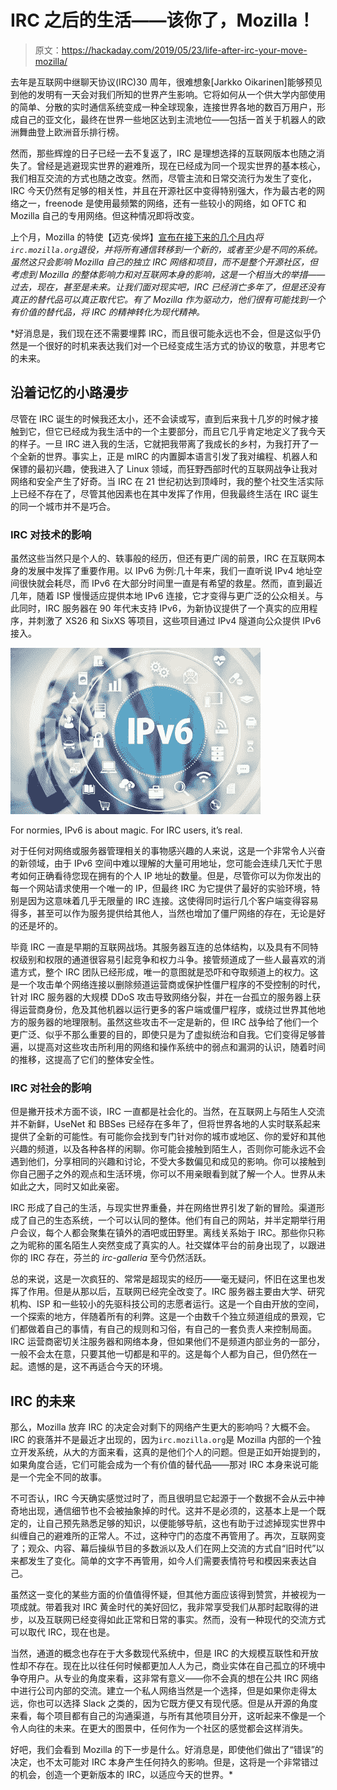 # IRC 之后的生活——该你了，Mozilla！

> 原文：<https://hackaday.com/2019/05/23/life-after-irc-your-move-mozilla/>

去年是互联网中继聊天协议(IRC)30 周年，很难想象[Jarkko Oikarinen]能够预见到他的发明有一天会对我们所知的世界产生影响。它将如何从一个供大学内部使用的简单、分散的实时通信系统变成一种全球现象，连接世界各地的数百万用户，形成自己的亚文化，最终在世界一些地区达到主流地位——包括一首关于机器人的欧洲舞曲登上欧洲音乐排行榜。

然而，那些辉煌的日子已经一去不复返了，IRC 是理想选择的互联网版本也随之消失了。曾经是逃避现实世界的避难所，现在已经成为同一个现实世界的基本核心，我们相互交流的方式也随之改变。然而，尽管主流和日常交流行为发生了变化，IRC 今天仍然有足够的相关性，并且在开源社区中变得特别强大，作为最古老的网络之一，freenode 是使用最频繁的网络，还有一些较小的网络，如 OFTC 和 Mozilla 自己的专用网络。但这种情况即将改变。

上个月，Mozilla 的特使【迈克·侯烨】[宣布在接下来的几个月内](http://exple.tive.org/blarg/2019/04/26/synchronous-text/)*将`irc.mozilla.org`退役，并将所有通信转移到一个新的，或者至少是不同的系统。虽然这只会影响 Mozilla 自己的独立 IRC 网络和项目，而不是整个开源社区，但考虑到 Mozilla 的整体影响力和对互联网本身的影响，这是一个相当大的举措——过去，现在，甚至是未来。让我们面对现实吧，IRC 已经消亡多年了，但是还没有真正的替代品可以真正取代它。有了 Mozilla 作为驱动力，他们很有可能找到一个有价值的替代品，将 IRC 的精神转化为现代精神。*

 *好消息是，我们现在还不需要埋葬 IRC，而且很可能永远也不会，但是这似乎仍然是一个很好的时机来表达我们对一个已经变成生活方式的协议的敬意，并思考它的未来。

## 沿着记忆的小路漫步

尽管在 IRC 诞生的时候我还太小，还不会读或写，直到后来我十几岁的时候才接触到它，但它已经成为我生活中的一个主要部分，而且它几乎肯定地定义了我今天的样子。一旦 IRC 进入我的生活，它就把我带离了我成长的乡村，为我打开了一个全新的世界。事实上，正是 mIRC 的内置脚本语言引发了我对编程、机器人和保镖的最初兴趣，使我进入了 Linux 领域，而狂野西部时代的互联网战争让我对网络和安全产生了好奇。当 IRC 在 21 世纪初达到顶峰时，我的整个社交生活实际上已经不存在了，尽管其他因素也在其中发挥了作用，但我最终生活在 IRC 诞生的同一个城市并不是巧合。

### IRC 对技术的影响

虽然这些当然只是个人的、轶事般的经历，但还有更广阔的前景，IRC 在互联网本身的发展中发挥了重要作用。以 IPv6 为例:几十年来，我们一直听说 IPv4 地址空间很快就会耗尽，而 IPv6 在大部分时间里一直是有希望的救星。然而，直到最近几年，随着 ISP 慢慢适应提供本地 IPv6 连接，它才变得与更广泛的公众相关。与此同时，IRC 服务器在 90 年代末支持 IPv6，为新协议提供了一个真实的应用程序，并刺激了 XS26 和 SixXS 等项目，这些项目通过 IPv4 隧道向公众提供 IPv6 接入。

[![](img/0882a104b31a5d5a4ad432871a758a81.png)](https://hackaday.com/wp-content/uploads/2019/05/ipv6newip-100740801-large.jpg)

For normies, IPv6 is about magic. For IRC users, it’s real.

对于任何对网络或服务器管理相关的事物感兴趣的人来说，这是一个非常令人兴奋的新领域，由于 IPv6 空间中难以理解的大量可用地址，您可能会连续几天忙于思考如何正确看待您现在拥有的个人 IP 地址的数量。但是，尽管你可以为你发出的每一个网站请求使用一个唯一的 IP，但最终 IRC 为它提供了最好的实验环境，特别是因为这意味着几乎无限量的 IRC 连接。这使得同时运行几个客户端变得容易得多，甚至可以作为服务提供给其他人，当然也增加了僵尸网络的存在，无论是好的还是坏的。

毕竟 IRC 一直是早期的互联网战场。其服务器互连的总体结构，以及具有不同特权级别和权限的通道很容易引起竞争和权力斗争。接管频道成了一些人最喜欢的消遣方式，整个 IRC 团队已经形成，唯一的意图就是恐吓和夺取频道上的权力。这是一个攻击单个网络连接以删除频道运营商或保护性僵尸程序的不受控制的时代，针对 IRC 服务器的大规模 DDoS 攻击导致网络分裂，并在一台孤立的服务器上获得运营商身份，危及其他机器以运行更多的客户端或僵尸程序，或绕过世界其他地方的服务器的地理限制。虽然这些攻击不一定是新的，但 IRC 战争给了他们一个更广泛、似乎不那么重要的目的，即使只是为了虚拟统治和自我。它们变得足够普遍，以提高对这些攻击所利用的网络和操作系统中的弱点和漏洞的认识，随着时间的推移，这提高了它们的整体安全性。

### IRC 对社会的影响

但是撇开技术方面不谈，IRC 一直都是社会化的。当然，在互联网上与陌生人交流并不新鲜，UseNet 和 BBSes 已经存在多年了，但将世界各地的人实时联系起来提供了全新的可能性。有可能你会找到专门针对你的城市或地区、你的爱好和其他兴趣的频道，以及各种各样的闲聊。你可能会接触到陌生人，否则你可能永远不会遇到他们，分享相同的兴趣和讨论，不受大多数偏见和成见的影响。你可以接触到你自己圈子之外的观点和生活环境，你可以不用亲眼看到就了解一个人。世界从未如此之大，同时又如此亲密。

IRC 形成了自己的生活，与现实世界重叠，并在网络世界引发了新的冒险。渠道形成了自己的生态系统，一个可以认同的整体。他们有自己的网站，并半定期举行用户会议，每个人都会聚集在镇外的酒吧或田野里。离线关系始于 IRC。那些你只称之为昵称的匿名陌生人突然变成了真实的人。社交媒体平台的前身出现了，以跟进你的 IRC 存在，芬兰的 *irc-galleria* 至今仍然活跃。

总的来说，这是一次疯狂的、常常是超现实的经历——毫无疑问，怀旧在这里也发挥了作用。但是从那以后，互联网已经完全改变了。IRC 服务器主要由大学、研究机构、ISP 和一些较小的先驱科技公司的志愿者运行。这是一个自由开放的空间，一个探索的地方，伴随着所有的利弊。这是一个由数千个独立频道组成的景观，它们都做着自己的事情，有自己的规则和习俗，有自己的一套负责人来控制局面。IRC 运营商密切关注服务器和网络本身，但如果他们不是频道内部业务的一部分，一般不会太在意，只要其他一切都是和平的。这是每个人都为自己，但仍然在一起。遗憾的是，这不再适合今天的环境。

## IRC 的未来

那么，Mozilla 放弃 IRC 的决定会对剩下的网络产生更大的影响吗？大概不会。IRC 的衰落并不是最近才出现的，因为`irc.mozilla.org`是 Mozilla 内部的一个独立开发系统，从大的方面来看，这真的是他们个人的问题。但是正如开始提到的，如果角度合适，它们可能会成为一个有价值的替代品——那对 IRC 本身来说可能是一个完全不同的故事。

不可否认，IRC 今天确实感觉过时了，而且很明显它起源于一个数据不会从云中神奇地出现，通信细节也不会被抽象掉的时代。这并不是必须的，这基本上是一个既定的，让自己预先熟悉足够的知识，以便能够导航，这也有助于过滤掉现实世界中纠缠自己的避难所的正常人。不过，这种守门的态度不再管用了。再次，互联网变了；观众、内容、幕后操纵节目的多数派以及人们在网上交流的方式自“旧时代”以来都发生了变化。简单的文字不再管用，如今人们需要表情符号和模因来表达自己。

虽然这一变化的某些方面的价值值得怀疑，但其他方面应该得到赞赏，并被视为一项成就。带着我对 IRC 黄金时代的美好回忆，我非常享受我们从那时起取得的进步，以及互联网已经变得如此正常和日常的事实。然而，没有一种现代的交流方式可以取代 IRC，现在也是。

当然，通道的概念也存在于大多数现代系统中，但是 IRC 的大规模互联性和开放性却不存在。现在比以往任何时候都更加人人为己，商业实体在自己孤立的环境中争夺用户。从专业的角度来看，这非常有意义——你不会真的想在公共 IRC 网络中进行公司内部的交流。建立一个私人网络当然是一个选择，但是如果你走得太远，你也可以选择 Slack 之类的，因为它既方便又有现代感。但是从开源的角度来看，每个项目都有自己的沟通渠道，与所有其他项目分开，这听起来不像是一个令人向往的未来。在更大的图景中，任何作为一个社区的感觉都会这样消失。

好吧，我们会看到 Mozilla 的下一步是什么。好消息是，即使他们做出了“错误”的决定，也不太可能对 IRC 本身产生任何持久的影响。但是，这将是一个非常错过的机会，创造一个更新版本的 IRC，以适应今天的世界。*